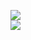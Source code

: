 [![](https://img.shields.io/badge/Made%20With-Github%20Spray-lightgrey.svg?style=for-the-badge&logo=github)](https://github.com/Annihil/github-spray#7574)  
[![](https://i.imgur.com/2DrTn0Z.gif)](https://github.com/Annihil/github-spray)